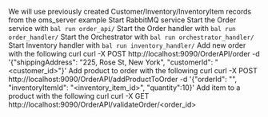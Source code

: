 We will use previously created Customer/Inventory/InventoryItem records from the oms_server example
Start RabbitMQ service
Start the Order service with `bal run order_api/`
Start the Order handler with `bal run order_handler/`
Start the Orchestrator with `bal run orchestrator_handler/`
Start Inventory handler with `bal run inventory_handler/`
Add new order with the following curl
curl -X POST  http://localhost:9090/OrderAPI/order  -d '{"shippingAddress": "225, Rose St, New York", "customerId": "<customer_id>"}'
Add product to order with the following curl
curl -X POST  http://localhost:9090/OrderAPI/addProductToOrder  -d '{"orderId": "<orderId>", "inventoryItemId": "<inventory_item_id>", "quantity":10}'
Add item to a product with the following curl
curl -X GET  http://localhost:9090/OrderAPI/validateOrder/<order_id>

